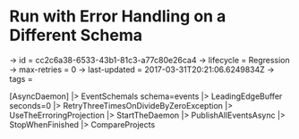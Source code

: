 # Run with Error Handling on a Different Schema

-> id = cc2c6a38-6533-43b1-81c3-a77c80e26ca4
-> lifecycle = Regression
-> max-retries = 0
-> last-updated = 2017-03-31T20:21:06.6249834Z
-> tags = 

[AsyncDaemon]
|> EventSchemaIs schema=events
|> LeadingEdgeBuffer seconds=0
|> RetryThreeTimesOnDivideByZeroException
|> UseTheErroringProjection
|> StartTheDaemon
|> PublishAllEventsAsync
|> StopWhenFinished
|> CompareProjects
~~~
